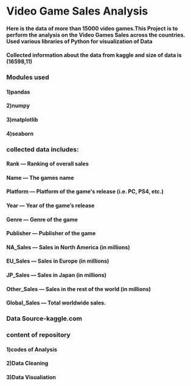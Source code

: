 # Video Game Sales Analysis
#### Here is the data of more than 15000 video games.This Project is to perform the analysis on the Video Games Sales across the countries. Used various libraries of Python for visualization of Data
#### Collected information about the data from kaggle and size of data is (16598,11)
### Modules used
#### 1)pandas
#### 2)numpy
#### 3)matplotlib
#### 4)seaborn

### collected data includes:

 #### Rank — Ranking of overall sales
#### Name — The games name
#### Platform — Platform of the game's release (i.e. PC, PS4, etc.)
#### Year — Year of the game’s release
#### Genre — Genre of the game
#### Publisher — Publisher of the game
#### NA_Sales — Sales in North America (in millions)
#### EU_Sales — Sales in Europe (in millions)
#### JP_Sales — Sales in Japan (in millions)
#### Other_Sales — Sales in the rest of the world (in millions)
#### Global_Sales — Total worldwide sales.
### Data Source-kaggle.com

### content of repository

#### 1)codes of Analysis
#### 2)Data Cleaning
#### 3)Data Visualiation
